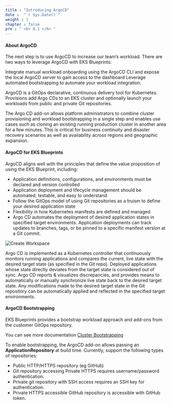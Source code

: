 ```yaml
---
title : "Introducing ArgoCD"
date :  "`r Sys.Date()`" 
weight : 1 
chapter : false
pre : " <b> 8.1 </b> "
---
```


#### About ArgoCD

The next step is to use ArgoCD to increase our team’s workload. There are two ways to leverage ArgoCD with EKS Blueprints:

Integrate manual workload onboarding using the ArgoCD CLI and expose the local ArgoCD server to gain access to the dashboard Leverage automated bootstrapping to automate your workload integration.

ArgoCD is a GitOps declarative, continuous delivery tool for Kubernetes. Provisions add Argo CDs to an EKS cluster and optionally launch your workloads from public and private Git repositories.

The Argo CD add-on allows platform administrators to combine cluster provisioning and workload bootstrapping in a single step and enables use cases such as cloning an existing running production cluster in another area for a few minutes. This is critical for business continuity and disaster recovery scenarios as well as availability across regions and geographic expansion.

#### ArgoCD for EKS Blueprints

ArgoCD aligns well with the principles that define the value proposition of using the EKS Blueprint, including:

*   Application definitions, configurations, and environments must be declared and version controlled
*   Application deployment and lifecycle management should be automated, testable, and easy to understand
*   Follow the GitOps model of using Git repositories as a truism to define your desired application state
*   Flexibility in how Kubernetes manifests are defined and managed
*   Argo CD automates the deployment of desired application states in specified target environments. Application deployments can track updates to branches, tags, or be pinned to a specific manifest version at a Git commit.

![Create Workspace](/images/1-Introduce/0004-introduce.png?featherlight=false&width=50pc)

Argo CD is implemented as a Kubernetes controller that continuously monitors running applications and compares the current, live state with the desired target state (as specified in the Git repo). Deployed applications whose state directly deviates from the target state is considered out of sync. Argo CD reports & visualizes discrepancies, and provides means to automatically or manually synchronize live state back to the desired target state. Any modifications made to the desired target state in the Git repository can be automatically applied and reflected in the specified target environments.

#### ArgoCD Bootstrapping

EKS Blueprints provides a bootstrap workload approach and add-ons from the customer GitOps repository.

You can see more documentation [Cluster Bootstrapping](https://argo-cd.readthedocs.io/en/stable/operator-manual/cluster-bootstrapping/#app-of-apps-pattern)

To enable bootstrapping, the ArgoCD add-on allows passing an **ApplicationRepository** at build time. Currently, support the following types of repositories:

*   Public HTTP/HTTPS repository (eg GitHub)
*   Git repository accessing Private HTTPS requires username/password authentication.
*   Private git repository with SSH access requires an SSH key for authentication.
*   Private HTTPS accessible GitHub repository is accessible with GitHub token.